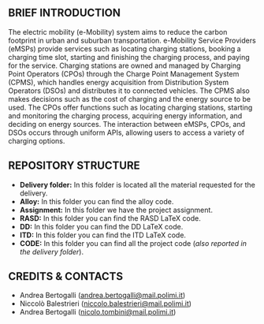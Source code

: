 ## BRIEF INTRODUCTION

The electric mobility (e-Mobility) system aims to reduce the carbon footprint in urban and suburban transportation. e-Mobility Service Providers (eMSPs) provide services such as locating charging stations, booking a charging time slot, starting and finishing the charging process, and paying for the service. Charging stations are owned and managed by Charging Point Operators (CPOs) through the Charge Point Management System (CPMS), which handles energy acquisition from Distribution System Operators (DSOs) and distributes it to connected vehicles. The CPMS also makes decisions such as the cost of charging and the energy source to be used. The CPOs offer functions such as locating charging stations, starting and monitoring the charging process, acquiring energy information, and deciding on energy sources. The interaction between eMSPs, CPOs, and DSOs occurs through uniform APIs, allowing users to access a variety of charging options.

## REPOSITORY STRUCTURE

 - **Delivery folder:** In this folder is located all the material requested for the delivery.
 - **Alloy:** In this folder you can find the alloy code.
 - **Assignment:** In this folder we have the project assignment.
 - **RASD:** In this folder you can find the RASD LaTeX code.
 - **DD:** In this folder you can find the DD LaTeX code.
 - **ITD:** In this folder you can find the ITD LaTeX code.
 - **CODE:** In this folder you can find all the project code (*also reported in the delivery folder*).

## CREDITS & CONTACTS

 - Andrea Bertogalli (andrea.bertogalli@mail.polimi.it)
 - Niccolò Balestrieri (niccolo.balestrieri@mail.polimi.it)
 - Andrea Bertogalli (nicolo.tombini@mail.polimi.it)

